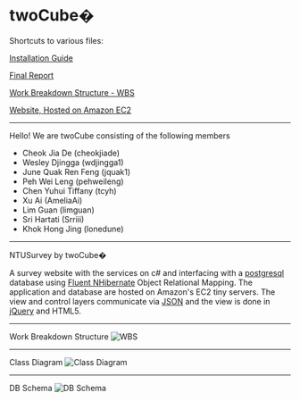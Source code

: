 twoCube�
=======
Shortcuts to various files: 

[Installation Guide](https://github.com/cheokjiade/twocube/wiki/Installation-Instructions)

[Final Report](https://github.com/cheokjiade/twocube/raw/master/Documentation/twoCubeReport.docx)  

[Work Breakdown Structure - WBS](https://github.com/cheokjiade/twocube/blob/master/Documentation/twoCubeWBS.xlsx)

[Website, Hosted on Amazon EC2](http://twocube1.elasticbeanstalk.com/) 

***
Hello! We are twoCube consisting of the following members
* Cheok Jia De (cheokjiade)
* Wesley Djingga (wdjingga1)
* June Quak Ren Feng (jquak1)
* Peh Wei Leng (pehweileng)
* Chen Yuhui Tiffany (tcyh)
* Xu Ai (AmeliaAi)
* Lim Guan (limguan)
* Sri Hartati (Srriii)
* Khok Hong Jing (lonedune) 

***
NTUSurvey by twoCube�  

A survey website with the services on c# and interfacing with a [postgresql](http://www.postgresql.org/) database using [Fluent NHibernate](https://github.com/jagregory/fluent-nhibernate) Object Relational Mapping. The application and database are hosted on Amazon's EC2 tiny servers. The view and control layers communicate via [JSON](http://www.json.org/) and the view is done in [jQuery](http://jquery.com/) and HTML5.  

***
Work Breakdown Structure
![WBS](https://github.com/cheokjiade/twocube/blob/master/Documentation/wbs.png?raw=true)  

***
Class Diagram
![Class Diagram](https://github.com/cheokjiade/twocube/blob/master/Documentation/class%20diagram.png?raw=true)  

***
DB Schema
![DB Schema](https://github.com/cheokjiade/twocube/blob/master/Documentation/dbschema.png?raw=true)  